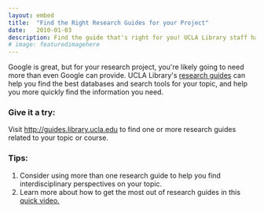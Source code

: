 ```yaml
---
layout: embed
title:  "Find the Right Research Guides for your Project"
date:   2010-01-03
description: Find the guide that's right for you! UCLA Library staff have put together hundreds of guides for hundreds of subjects, courses, and special topics.
# image: featuredimagehere
---
```


<p class="intro"><span class="dropcap">G</span>oogle is great, but for your research project, you're likely going to need more than even Google can provide. UCLA Library's <a href="http://guides.library.ucla.edu" target="_blank">research guides</a> can help you find the best databases and search tools for your topic, and help you more quickly find the information you need.</p>


### Give it a try:

Visit <a href="http://guides.library.ucla.edu" target="_blank">http://guides.library.ucla.edu</a> to find one or more research guides related to your topic or course.

### Tips:

<ol class="tiplist">
<li>Consider using more than one research guide to help you find interdisciplinary perspectives on your topic.</li>

<li>Learn more about how to get the most out of research guides in this <a href="https://youtu.be/ilaW2DQekGA?list=PLV8eqWoGXke5D5bmwscUhow1RJKWZmMRZ" target="_blank">quick video.</a>
<!--
<iframe width="100%" height="315" src="https://www.youtube.com/embed/ilaW2DQekGA?list=PLV8eqWoGXke5D5bmwscUhow1RJKWZmMRZ" frameborder="0" allowfullscreen></iframe>
-->
</li>
</ol>
